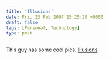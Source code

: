 ```yaml
---
title: 'Illusions'
date: Fri, 23 Feb 2007 15:25:29 +0000
draft: false
tags: [Personal, Technology]
type: post
---
```


This guy has some cool pics. [Illusions](http://damncoolpics.blogspot.com/2007/02/photo-illusions.html)